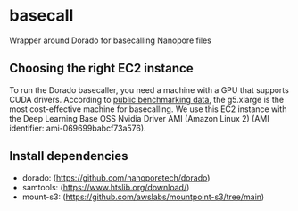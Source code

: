 # basecall

Wrapper around Dorado for basecalling Nanopore files

## Choosing the right EC2 instance
To run the Dorado basecaller, you need a machine with a GPU that supports CUDA drivers. According to [public benchmarking data](https://aws.amazon.com/blogs/hpc/benchmarking-the-oxford-nanopore-technologies-basecallers-on-aws/), the g5.xlarge is the most cost-effective machine for basecalling. We use this EC2 instance with the Deep Learning Base OSS Nvidia Driver AMI (Amazon Linux 2) (AMI identifier: ami-069699babcf73a576).

## Install dependencies
 - dorado: (https://github.com/nanoporetech/dorado)
 - samtools: (https://www.htslib.org/download/)
 - mount-s3: (https://github.com/awslabs/mountpoint-s3/tree/main)

